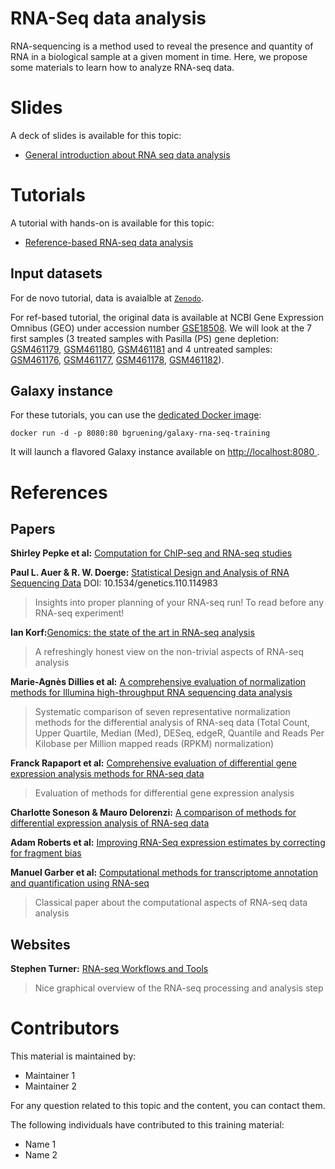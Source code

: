 RNA-Seq data analysis
======================

RNA-sequencing is a method used to reveal the presence and quantity of RNA in a biological sample at a given moment in time. Here, we propose some materials to learn how to analyze RNA-seq data.

# Slides

A deck of slides is available for this topic:

- [General introduction about RNA seq data analysis](https://galaxyproject.github.io/training-material/topics/transcriptomics/slides/)

# Tutorials

A tutorial with hands-on is available for this topic:

- [Reference-based RNA-seq data analysis](https://galaxyproject.github.io/training-material/topics/transcriptomics/tutorials/ref-based/tutorial.html)

## Input datasets

For de novo tutorial, data is avaialble at [`Zenodo`](https://zenodo.org/record/254485).

For ref-based tutorial, the original data is available at NCBI Gene Expression Omnibus (GEO) under accession number [GSE18508](http://www.ncbi.nlm.nih.gov/geo/query/acc.cgi?acc=GSE18508). We will look at the 7 first samples (3 treated samples with Pasilla (PS) gene depletion: [GSM461179](https://www.ncbi.nlm.nih.gov/geo/query/acc.cgi?acc=GSM461179), [GSM461180](https://www.ncbi.nlm.nih.gov/geo/query/acc.cgi?acc=GSM461180), [GSM461181](https://www.ncbi.nlm.nih.gov/geo/query/acc.cgi?acc=GSM4611810) and 4 untreated samples: [GSM461176](https://www.ncbi.nlm.nih.gov/geo/query/acc.cgi?acc=GSM461176), [GSM461177](https://www.ncbi.nlm.nih.gov/geo/query/acc.cgi?acc=GSM461177), [GSM461178](https://www.ncbi.nlm.nih.gov/geo/query/acc.cgi?acc=GSM461178), [GSM461182](https://www.ncbi.nlm.nih.gov/geo/query/acc.cgi?acc=GSM461182)).

## Galaxy instance

For these tutorials, you can use the [dedicated Docker image](docker/README.md):

```
docker run -d -p 8080:80 bgruening/galaxy-rna-seq-training
```

It will launch a flavored Galaxy instance available on
[http://localhost:8080 ](http://localhost:8080).

# References

## Papers

**Shirley Pepke et al:** [Computation for ChIP-seq and RNA-seq studies](http://www.nature.com/nmeth/journal/v6/n11s/full/nmeth.1371.html)


**Paul L. Auer & R. W. Doerge:** [Statistical Design and Analysis of RNA Sequencing Data](http://www.stat.purdue.edu/~doerge/BIOINFORM.D/SPRING10/auer_doerge_genetics_2010.pdf) DOI: 10.1534/genetics.110.114983

> Insights into proper planning of your RNA-seq run! To read before any RNA-seq experiment!

**Ian Korf:**[Genomics: the state of the art in RNA-seq analysis](http://www.nature.com/nmeth/journal/v10/n12/full/nmeth.2735.html)

> A refreshingly honest view on the non-trivial aspects of RNA-seq analysis

**Marie-Agnès Dillies et al:** [A comprehensive evaluation of normalization methods for Illumina high-throughput RNA sequencing data analysis](http://bib.oxfordjournals.org/content/14/6/671)

> Systematic comparison of seven representative normalization methods for the differential analysis of RNA-seq data (Total Count, Upper Quartile, Median (Med), DESeq, edgeR, Quantile and Reads Per Kilobase per Million mapped reads (RPKM) normalization)

**Franck  Rapaport et al:** [Comprehensive evaluation of differential gene expression analysis methods for RNA-seq data](https://genomebiology.biomedcentral.com/articles/10.1186/gb-2013-14-9-r95)

> Evaluation of methods for differential gene expression analysis

**Charlotte Soneson & Mauro Delorenzi:** [A comparison of methods for differential expression analysis of RNA-seq data](http://bmcbioinformatics.biomedcentral.com/articles/10.1186/1471-2105-14-91)

**Adam Roberts et al:** [Improving RNA-Seq expression estimates by correcting for fragment bias](https://genomebiology.biomedcentral.com/articles/10.1186/gb-2011-12-3-r22)

**Manuel Garber et al:** [Computational methods for transcriptome annotation and quantification using RNA-seq](http://www.nature.com/nmeth/journal/v8/n6/abs/nmeth.1613.html)

> Classical paper about the computational aspects of RNA-seq data analysis

## Websites

**Stephen Turner:** [RNA-seq Workflows and Tools](https://figshare.com/articles/RNA_seq_Workflows_and_Tools/662782)

> Nice graphical overview of the RNA-seq processing and analysis step

# Contributors

This material is maintained by:

- Maintainer 1
- Maintainer 2

For any question related to this topic and the content, you can contact them.

The following individuals have contributed to this training material:

- Name 1
- Name 2
